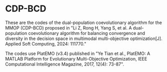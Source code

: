 # CDP-BCD
These are the codes of the dual-population coevolutionary algorithm for the MMOP (CDP-BCD) proposed in "Li Z, Rong H, Yang S, et al. A dual-population coevolutionary algorithm for balancing convergence and diversity in the decision space in multimodal multi-objective optimization[J]. Applied Soft Computing, 2024: 111770."

The codes use PlatEMO (v3.4) published in "Ye Tian et al., PlatEMO: A MATLAB Platform for Evolutionary Multi-Objective Optimization, IEEE Computational Intelligence Magazine, 2017, 12(4): 73-87".
